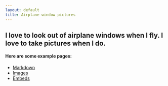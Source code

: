 ```yaml
---
layout: default
title: Airplane window pictures
---
```


## I love to look out of airplane windows when I fly.  I love to take pictures when I do.


#### Here are some example pages:

- [Markdown](02-markdown-examples)
- [Images](03-images-examples)
- [Embeds](04-embeds-examples)
